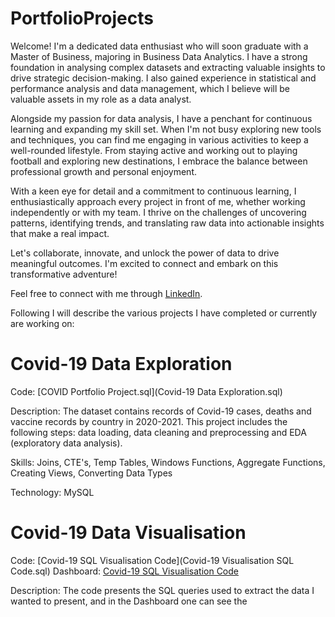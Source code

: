 # PortfolioProjects

Welcome! I'm a dedicated data enthusiast who will soon graduate with a Master of Business, majoring in Business Data Analytics. I have a strong foundation in analysing complex datasets and extracting valuable insights to drive strategic decision-making. I also gained experience in statistical and performance analysis and data management, which I believe will be valuable assets in my role as a data analyst.

Alongside my passion for data analysis, I have a penchant for continuous learning and expanding my skill set. When I'm not busy exploring new tools and techniques, you can find me engaging in various activities to keep a well-rounded lifestyle. From staying active and working out to playing football and exploring new destinations, I embrace the balance between professional growth and personal enjoyment.

With a keen eye for detail and a commitment to continuous learning, I enthusiastically approach every project in front of me, whether working independently or with my team. I thrive on the challenges of uncovering patterns, identifying trends, and translating raw data into actionable insights that make a real impact.

Let's collaborate, innovate, and unlock the power of data to drive meaningful outcomes. I'm excited to connect and embark on this transformative adventure!

Feel free to connect with me through [LinkedIn](https://www.linkedin.com/in/sondrentveito/).  


Following I will describe the various projects I have completed or currently are working on:

# Covid-19 Data Exploration

Code: [COVID Portfolio Project.sql](Covid-19 Data Exploration.sql)

Description: The dataset contains records of Covid-19 cases, deaths and vaccine records by country in 2020-2021. This project includes the following steps: data loading, data cleaning and preprocessing and EDA (exploratory data analysis).

Skills: Joins, CTE's, Temp Tables, Windows Functions, Aggregate Functions, Creating Views, Converting Data Types

Technology: MySQL

# Covid-19 Data Visualisation 

Code: [Covid-19 SQL Visualisation Code](Covid-19 Visualisation SQL Code.sql)
Dashboard: [Covid-19 SQL Visualisation Code](https://public.tableau.com/views/Covid19_Dashboard_16882610166920/Dashboard1?:language=en-US&:display_count=n&:origin=viz_share_link)

Description: The code presents the SQL queries used to extract the data I wanted to present, and in the Dashboard one can see the 



